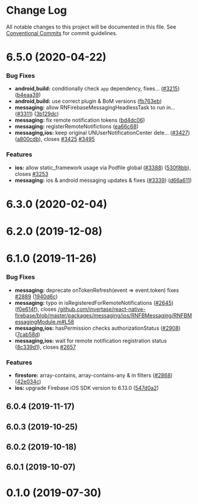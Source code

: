 # Change Log

All notable changes to this project will be documented in this file.
See [Conventional Commits](https://conventionalcommits.org) for commit guidelines.

# 6.5.0 (2020-04-22)


### Bug Fixes

* **android,build:** conditionally check `app` dependency, fixes… ([#3215](https://github.com/invertase/react-native-firebase/tree/master/packages/messaging/issues/3215)) ([b4eaa39](https://github.com/invertase/react-native-firebase/tree/master/packages/messaging/commit/b4eaa39ea8022535696d28e6eacb5c3e3ce9578f))
* **android,build:** use correct plugin & BoM versions ([fb763eb](https://github.com/invertase/react-native-firebase/tree/master/packages/messaging/commit/fb763ebde216d8c789b08bd0d77c078089776627))
* **messaging:** allow RNFirebaseMessagingHeadlessTask to run in… ([#3311](https://github.com/invertase/react-native-firebase/tree/master/packages/messaging/issues/3311)) ([3b129dc](https://github.com/invertase/react-native-firebase/tree/master/packages/messaging/commit/3b129dcc0061e1cf8ee5e501fc907a8e5b727778))
* **messaging:** fix remote notification tokens ([bd4dc06](https://github.com/invertase/react-native-firebase/tree/master/packages/messaging/commit/bd4dc06a05f168344d13d001241c81df1949ba29))
* **messaging:** registerRemoteNotifictions ([ea66c68](https://github.com/invertase/react-native-firebase/tree/master/packages/messaging/commit/ea66c683cafe3a19ff84d97231a383afdc99cea7))
* **messaging,ios:** keep original UNUserNotificationCenter dele… ([#3427](https://github.com/invertase/react-native-firebase/tree/master/packages/messaging/issues/3427)) ([a800cdb](https://github.com/invertase/react-native-firebase/tree/master/packages/messaging/commit/a800cdbc81bfaeeaccf602aa62ca29d2fbf68c05)), closes [#3425](https://github.com/invertase/react-native-firebase/tree/master/packages/messaging/issues/3425) [#3495](https://github.com/invertase/react-native-firebase/tree/master/packages/messaging/issues/3495)


### Features

* **ios:** allow static_framework usage via Podfile global ([#3388](https://github.com/invertase/react-native-firebase/tree/master/packages/messaging/issues/3388)) ([530f8bb](https://github.com/invertase/react-native-firebase/tree/master/packages/messaging/commit/530f8bbb51f89f106854dbf1df5ec80211e2cf8b)), closes [#3253](https://github.com/invertase/react-native-firebase/tree/master/packages/messaging/issues/3253)
* **messaging:** ios & android messaging updates & fixes ([#3339](https://github.com/invertase/react-native-firebase/tree/master/packages/messaging/issues/3339)) ([d66a611](https://github.com/invertase/react-native-firebase/tree/master/packages/messaging/commit/d66a6118f82005087f53b86571990fc071402153))



# 6.3.0 (2020-02-04)



# 6.2.0 (2019-12-08)



# 6.1.0 (2019-11-26)


### Bug Fixes

* **messaging:** deprecate onTokenRefresh(event => event.token) fixes [#2889](https://github.com/invertase/react-native-firebase/tree/master/packages/messaging/issues/2889) ([1940d6c](https://github.com/invertase/react-native-firebase/tree/master/packages/messaging/commit/1940d6c8fbab64ccf739186cea9633a605237942))
* **messaging:** typo in isRegisteredForRemoteNotifications ([#2645](https://github.com/invertase/react-native-firebase/tree/master/packages/messaging/issues/2645)) ([f0e614f](https://github.com/invertase/react-native-firebase/tree/master/packages/messaging/commit/f0e614f48567645e89e837ee56d3f3d251473b09)), closes [/github.com/invertase/react-native-firebase/blob/master/packages/messaging/ios/RNFBMessaging/RNFBMessagingModule.m#L58](https://github.com/invertase/react-native-firebase/tree/master/packages/messaging/issues/L58)
* **messaging,ios:** hasPermission checks authorizationStatus ([#2908](https://github.com/invertase/react-native-firebase/tree/master/packages/messaging/issues/2908)) ([7cab58d](https://github.com/invertase/react-native-firebase/tree/master/packages/messaging/commit/7cab58d87fcba592c697a3441bd77033eb09ab3c))
* **messaging,ios:** wait for remote notification registration status ([8c339d1](https://github.com/invertase/react-native-firebase/tree/master/packages/messaging/commit/8c339d10e288ef60e83e38bc4a245c5a251c83ff)), closes [#2657](https://github.com/invertase/react-native-firebase/tree/master/packages/messaging/issues/2657)


### Features

* **firestore:** array-contains, array-contains-any & in filters ([#2868](https://github.com/invertase/react-native-firebase/tree/master/packages/messaging/issues/2868)) ([42e034c](https://github.com/invertase/react-native-firebase/tree/master/packages/messaging/commit/42e034c4807da54441d2baeab9f57bbf1a137a4a))
* **ios:** upgrade Firebase iOS SDK version to 6.13.0 ([547d0a2](https://github.com/invertase/react-native-firebase/tree/master/packages/messaging/commit/547d0a2d74a68808b29063f9b3aa3e1ac38551fc))



## 6.0.4 (2019-11-17)



## 6.0.3 (2019-10-25)



## 6.0.2 (2019-10-18)



## 6.0.1 (2019-10-07)



# 0.1.0 (2019-07-30)
